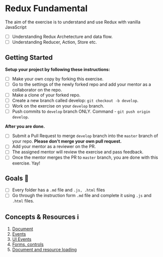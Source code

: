 # Redux Fundamental

The aim of the exercise is to understand and use Redux with vanilla JavaScript

- [ ] Understanding Redux Archetecture and data flow.
- [ ] Understanding Reducer, Action, Store etc.

## Getting Started

**Setup your project by following these instructions:**

- [ ] Make your own copy by forking this exercise.
- [ ] Go to the settings of the newly forked repo and add your mentor as a collaborator on the repo.
- [ ] Make a clone of your forked repo.
- [ ] Create a new branch called develop: `git checkout -b develop`.
- [ ] Work on the exercise on your `develop` branch.
- [ ] Push commits to `develop` branch ONLY. Command - `git push origin develop`.

**After you are done.**

- [ ] Submit a Pull Request to merge `develop` branch into the `master` branch of your repo. **Please don't merge your own pull request.**
- [ ] Add your mentor as a reviewer on the PR.
- [ ] The assigned mentor will review the exercise and pass feedback.
- [ ] Once the mentor merges the PR to `master` branch, you are done with this exercise. Yay!

## Goals 🎯

- [ ] Every folder has a `.md` file and `.js, .html` files
- [ ] Go through the instruction form `.md` file and complete it using `.js` and `.html` files.

## Concepts & Resources ℹ️

1. [Document](http://javascript.info/document)
2. [Events](http://javascript.info/events)
3. [UI Events](http://javascript.info/event-details)
4. [Forms, controls](http://javascript.info/forms-controls)
5. [Document and resource loading](http://javascript.info/loading)
